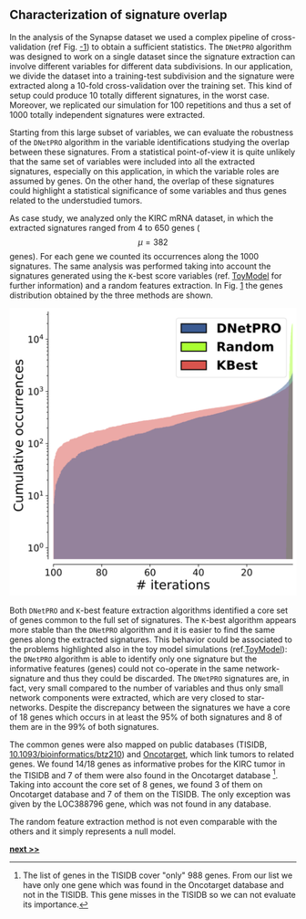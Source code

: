 ## Characterization of signature overlap

In the analysis of the Synapse dataset we used a complex pipeline of cross-validation (ref Fig. [-1](../../../../img/distributions.svg)) to obtain a sufficient statistics.
The `DNetPRO` algorithm was designed to work on a single dataset since the signature extraction can involve different variables for different data subdivisions.
In our application, we divide the dataset into a training-test subdivision and the signature were extracted along a 10-fold cross-validation over the training set.
This kind of setup could produce 10 totally different signatures, in the worst case.
Moreover, we replicated our simulation for 100 repetitions and thus a set of 1000 totally independent signatures were extracted.

Starting from this large subset of variables, we can evaluate the robustness of the `DNetPRO` algorithm in the variable identifications studying the overlap between these signatures.
From a statistical point-of-view it is quite unlikely that the same set of variables were included into all the extracted signatures, especially on this application, in which the variable roles are assumed by genes.
On the other hand, the overlap of these signatures could highlight a statistical significance of some variables and thus genes related to the understudied tumors.

As case study, we analyzed only the KIRC mRNA dataset, in which the extracted signatures ranged from 4 to 650 genes ($$\mu=382$$ genes).
For each gene we counted its occurrences along the 1000 signatures.
The same analysis was performed taking into account the signatures generated using the `K`-best score variables (ref. [ToyModel](../DNetPRO/ToyModel.md) for further information) and a random features extraction.
In Fig. [1](../../../../img/DNetPRO_overlap.svg) the genes distribution obtained by the three methods are shown.

![Signatures overlap obtained in the KIRC mRNA datasets. Genes occurrences of the 1000 `DNetPRO` signatures extracted from the Synapse pipeline (blue). Genes occurrences of the 1000 `K`-best variables extracted from the Synapse pipeline (red): the number of genes (`K`) is the same of the corresponding `DNetPRO` signature. Genes occurrences of 1000 random signatures (yellow).](../../../../img/DNetPRO_overlap.svg)

Both `DNetPRO` and `K`-best feature extraction algorithms identified a core set of genes common to the full set of signatures.
The `K`-best algorithm appears more stable than the `DNetPRO` algorithm and it is easier to find the same genes along the extracted signatures.
This behavior could be associated to the problems highlighted also in the toy model simulations (ref.[ToyModel](../DNetPRO/ToyModel.md)): the `DNetPRO` algorithm is able to identify only one signature but the informative features (genes) could not co-operate in the same network-signature and thus they could be discarded.
The `DNetPRO` signatures are, in fact, very small compared to the number of variables and thus only small network components were extracted, which are very closed to star-networks.
Despite the discrepancy between the signatures we have a core of 18 genes which occurs in at least the 95% of both signatures and 8 of them are in the 99% of both signatures.

The common genes were also mapped on public databases (TISIDB, [10.1093/bioinformatics/btz210](https://doi.org/10.1093/bioinformatics/btz210)) and [Oncotarget](), which link tumors to related genes.
We found 14/18 genes as informative probes for the KIRC tumor in the TISIDB and 7 of them were also found in the Oncotarget database [^1].
Taking into account the core set of 8 genes, we found 3 of them on Oncotarget database and 7 of them on the TISIDB.
The only exception was given by the LOC388796 gene, which was not found in any database.

The random feature extraction method is not even comparable with the others and it simply represents a null model.

[^1]: The list of genes in the TISIDB cover "only" 988 genes. From our list we have only one gene which was found in the Oncotarget database and not in the TISIDB. This gene misses in the TISIDB so we can not evaluate its importance.


[**next >>**](../Cytokinoma/README.md)
